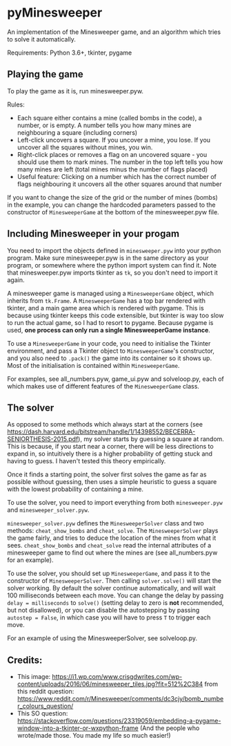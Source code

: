 # pyMinesweeper
An implementation of the Minesweeper game, and an algorithm which tries to solve it automatically.

Requirements: Python 3.6+, tkinter, pygame

## Playing the game
To play the game as it is, run minesweeper.pyw.

Rules:
 - Each square either contains a mine (called bombs in the code), a number, or is empty. A number tells you how many mines are neighbouring a square (including corners)
 - Left-click uncovers a square. If you uncover a mine, you lose. If you uncover all the squares without mines, you win.
 - Right-click places or removes a flag on an uncovered square - you should use them to mark mines. The number in the top left tells you how many mines are left (total mines minus the number of flags placed)
 - Useful feature: Clicking on a number which has the correct number of flags neighbouring it uncovers all the other squares around that number

If you want to change the size of the grid or the number of mines (bombs) in the example, you can change the hardcoded parameters passed to the constructor of `MinesweeperGame` at the bottom of the minesweeper.pyw file.

## Including Minesweeper in your progam
You need to import the objects defined in `minesweeper.pyw` into your python program. Make sure minesweeper.pyw is in the same directory as your program, or somewhere where the python import system can find it. Note that minesweeper.pyw imports tkinter as `tk`, so you don't need to import it again.

A minesweeper game is managed using a `MinesweeperGame` object, which inherits from `tk.Frame`. A `MinesweeperGame` has a top bar rendered with tkinter, and a main game area which is rendered with pygame. This is because using tkinter keeps this code extensible, but tkinter is way too slow to run the actual game, so I had to resort to pygame. Because pygame is used, **one process can only run a single MinesweeperGame instance**.

To use a `MinesweeperGame` in your code, you need to initialise the Tkinter environment, and pass a Tkinter object to `MinesweeperGame`'s constructor, and you also need to `.pack()` the game into its container so it shows up. Most of the initialisation is contained within `MinesweeperGame`.

For examples, see all_numbers.pyw, game_ui.pyw and solveloop.py, each of which makes use of different features of the `MinesweeperGame` class.

## The solver
As opposed to some methods which always start at the corners (see https://dash.harvard.edu/bitstream/handle/1/14398552/BECERRA-SENIORTHESIS-2015.pdf), my solver starts by guessing a square at random. This is because, if you start near a corner, there will be less directions to expand in, so intuitively there is a higher probability of getting stuck and having to guess. I haven't tested this theory empirically.

Once it finds a starting point, the solver first solves the game as far as possible without guessing, then uses a simple heuristic to guess a square with the lowest probability of containing a mine.

To use the solver, you need to import everything from both `minesweeper.pyw` and `minesweeper_solver.pyw`.

`minesweeper_solver.pyw` defines the `MinesweeperSolver` class and two methods: `cheat_show_bombs` and `cheat_solve`. The `MinesweeperSolver` plays the game fairly, and tries to deduce the location of the mines from what it sees. `cheat_show_bombs` and `cheat_solve` read the internal attributes of a minesweeper game to find out where the mines are (see all_numbers.pyw for an example).

To use the solver, you should set up `MinesweeperGame`, and pass it to the constructor of `MinesweeperSolver`. Then calling `solver.solve()` will start the solver working. By default the solver continue automatically, and will wait 100 milliseconds between each move. You can change the delay by passing `delay = milliseconds` to `solve()` (setting delay to zero is **not** recommended, but not disallowed), or you can disable the autostepping by passing `autostep = False`, in which case you will have to press `T` to trigger each move.

For an example of using the MinesweeperSolver, see solveloop.py.
 
## Credits:
 - This image: https://i1.wp.com/www.crisgdwrites.com/wp-content/uploads/2016/06/minesweeper_tiles.jpg?fit=512%2C384
   from this reddit question: https://www.reddit.com/r/Minesweeper/comments/dc3cjy/bomb_number_colours_question/
 - This SO question: https://stackoverflow.com/questions/23319059/embedding-a-pygame-window-into-a-tkinter-or-wxpython-frame
 (And the people who wrote/made those. You made my life so much easier!)
